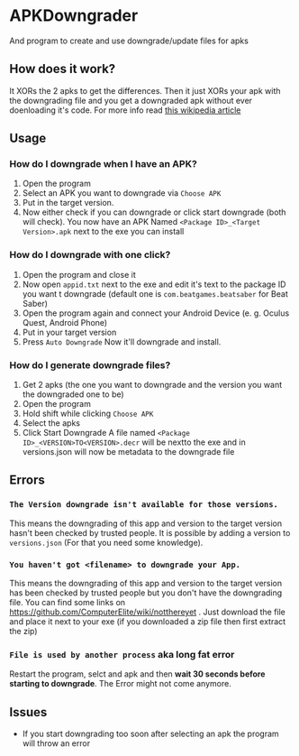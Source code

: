 # APKDowngrader
And program to create and use downgrade/update files for apks

## How does it work?
It XORs the 2 apks to get the differences. Then it just XORs your apk with the downgrading file and you get a downgraded apk without ever doenloading it's code. For more info read [this wikipedia article](https://en.wikipedia.org/wiki/One-time_pad)

## Usage
### How do I downgrade when I have an APK?
1. Open the program
2. Select an APK you want to downgrade via `Choose APK`
3. Put in the target version.
4. Now either check if you can downgrade or click start downgrade (both will check).
You now have an APK Named `<Package ID>_<Target Version>.apk` next to the exe you can install

### How do I downgrade with one click?
1. Open the program and close it
2. Now open `appid.txt` next to the exe and edit it's text to the package ID you want t downgrade (default one is `com.beatgames.beatsaber` for Beat Saber)
3. Open the program again and connect your Android Device (e. g. Oculus Quest, Android Phone)
4. Put in your target version
6. Press `Auto Downgrade`
Now it'll downgrade and install.

### How do I generate downgrade files?
1. Get 2 apks (the one you want to downgrade and the version you want the downgraded one to be)
2. Open the program
3. Hold shift while clicking `Choose APK`
4. Select the apks
5. Click Start Downgrade
A file named `<Package ID>_<VERSION>TO<VERSION>.decr` will be nextto the exe and in versions.json will now be metadata to the downgrade file

## Errors
### `The Version downgrade isn't available for those versions.`
This means the downgrading of this app and version to the target version hasn't been checked by trusted people.
It is possible by adding a version to `versions.json` (For that you need some knowledge).

### `You haven't got <filename> to downgrade your App.`
This means the downgrading of this app and version to the target version has been checked by trusted people but you don't have the downgrading file.
You can find some links on https://github.com/ComputerElite/wiki/notthereyet . Just download the file and place it next to your exe (if you downloaded a zip file then first extract the zip)

### `File is used by another process` aka long fat error
Restart the program, selct and apk and then **wait 30 seconds before starting to downgrade**. The Error might not come anymore.

## Issues
- If you start downgrading too soon after selecting an apk the program will throw an error
